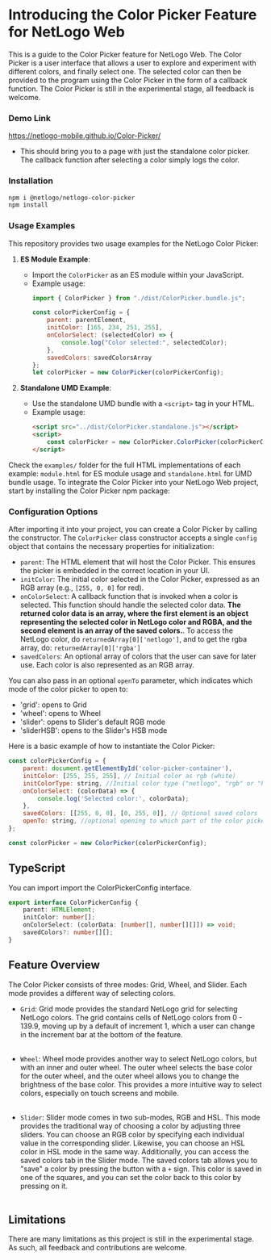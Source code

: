 # Introducing the Color Picker Feature for NetLogo Web

This is a guide to the Color Picker feature for NetLogo Web. The Color Picker is a user interface that allows a user to explore and experiment with different colors, and finally select one. The selected color can then be provided to the program using the Color Picker in the form of a callback function. The Color Picker is still in the experimental stage, all feedback is welcome.

### Demo Link
https://netlogo-mobile.github.io/Color-Picker/
- This should bring you to a page with just the standalone color picker. The callback function after selecting a color simply logs the color.

### Installation
```bash
npm i @netlogo/netlogo-color-picker
npm install 
```

### Usage Examples

This repository provides two usage examples for the NetLogo Color Picker:

1. **ES Module Example**:
   - Import the `ColorPicker` as an ES module within your JavaScript.
   - Example usage:
     ```javascript
     import { ColorPicker } from "./dist/ColorPicker.bundle.js";
     
     const colorPickerConfig = {
         parent: parentElement,
         initColor: [165, 234, 251, 255],
         onColorSelect: (selectedColor) => {
             console.log("Color selected:", selectedColor);
         },
         savedColors: savedColorsArray
     };
     let colorPicker = new ColorPicker(colorPickerConfig);
     ```

2. **Standalone UMD Example**:
   - Use the standalone UMD bundle with a `<script>` tag in your HTML.
   - Example usage:
     ```html
     <script src="../dist/ColorPicker.standalone.js"></script>
     <script>
         const colorPicker = new ColorPicker.ColorPicker(colorPickerConfig);
     </script>
     ```

Check the `examples/` folder for the full HTML implementations of each example: `module.html` for ES module usage and `standalone.html` for UMD bundle usage.
To integrate the Color Picker into your NetLogo Web project, start by installing the Color Picker npm package:

### Configuration Options
After importing it into your project, you can create a Color Picker by calling the constructor. The `ColorPicker` class constructor accepts a single `config` object that contains the necessary properties for initialization:

- `parent`: The HTML element that will host the Color Picker. This ensures the picker is embedded in the correct location in your UI.
- `initColor`: The initial color selected in the Color Picker, expressed as an RGB array (e.g., `[255, 0, 0]` for red).
- `onColorSelect`: A callback function that is invoked when a color is selected. This function should handle the selected color data. **The returned color data is an array, where the first element is an object representing the selected color in NetLogo color and RGBA, and the second element is an array of the saved colors.**. To access the NetLogo color, do `returnedArray[0]['netlogo']`, and to get the rgba array, do: `returnedArray[0]['rgba']`
- `savedColors`: An optional array of colors that the user can save for later use. Each color is also represented as an RGB array.

You can also pass in an optional `openTo` parameter, which indicates which mode of the color picker to open to:
- 'grid': opens to Grid
- 'wheel': opens to Wheel
- 'slider': opens to Slider's default RGB mode
- 'sliderHSB': opens to the Slider's HSB mode

Here is a basic example of how to instantiate the Color Picker:

```javascript
const colorPickerConfig = {
    parent: document.getElementById('color-picker-container'),
    initColor: [255, 255, 255], // Initial color as rgb (white)
    initColorType: string, //Initial color type ("netlogo", "rgb" or "hsb")
    onColorSelect: (colorData) => {
        console.log('Selected color:', colorData);
    },
    savedColors: [[255, 0, 0], [0, 255, 0]], // Optional saved colors
    openTo: string, //optional opening to which part of the color picker {'g', 'w', 's'}
};

const colorPicker = new ColorPicker(colorPickerConfig);
```

## TypeScript 
You can import import the ColorPickerConfig interface. 
```typescript
export interface ColorPickerConfig {
    parent: HTMLElement;
    initColor: number[];
    onColorSelect: (colorData: [number[], number[][]]) => void;
    savedColors?: number[][];
}
```

## Feature Overview

The Color Picker consists of three modes: Grid, Wheel, and Slider. Each mode provides a different way of selecting colors.

- `Grid`: Grid mode provides the standard NetLogo grid for selecting NetLogo colors. The grid contains cells of NetLogo colors from 0 - 139.9, moving up by a default of increment 1, which a user can change in the increment bar at the bottom of the feature.
<br></br>
- `Wheel`: Wheel mode provides another way to select NetLogo colors, but with an inner and outer wheel. The outer wheel selects the base color for the outer wheel, and the outer wheel allows you to change the brightness of the base color. This provides a more intuitive way to select colors, especially on touch screens and mobile.
<br></br>

- `Slider`: Slider mode comes in two sub-modes, RGB and HSL. This mode provides the traditional way of choosing a color by adjusting three sliders. You can choose an RGB color by specifying each individual value in the corresponding slider. Likewise, you can choose an HSL color in HSL mode in the same way. Additionally, you can access the saved colors tab in the Slider mode. The saved colors tab allows you to "save" a color by pressing the button with a `+` sign. This color is saved in one of the squares, and you can set the color back to this color by pressing on it.
<br></br>


## Limitations

There are many limitations as this project is still in the experimental stage. As such, all feedback and contributions are welcome.


